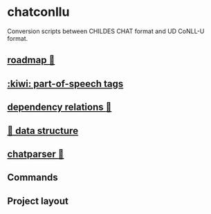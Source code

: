 # chatconllu

Conversion scripts between CHILDES CHAT format and UD CoNLL-U format.

## [roadmap :strawberry:](roadmap.md)
## [:kiwi: part-of-speech tags](part-of-speech-tags.md)
## [dependency relations :coconut:](dependency-relations.md)
## [:lemon: data structure](data-structure.md)
## [chatparser :melon:](chatparser.md)

## Commands

## Project layout


